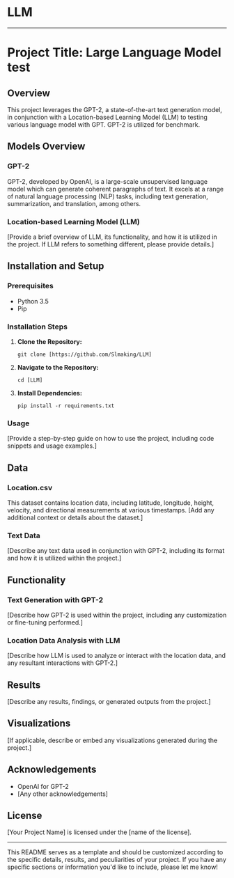 # LLM


---

# Project Title: Large Language Model test

## Overview

This project leverages the GPT-2, a state-of-the-art text generation model, in conjunction with a Location-based Learning Model (LLM) to testing various language model with GPT. GPT-2 is utilized for benchmark.

## Models Overview

### GPT-2

GPT-2, developed by OpenAI, is a large-scale unsupervised language model which can generate coherent paragraphs of text. It excels at a range of natural language processing (NLP) tasks, including text generation, summarization, and translation, among others.

### Location-based Learning Model (LLM)

[Provide a brief overview of LLM, its functionality, and how it is utilized in the project. If LLM refers to something different, please provide details.]

## Installation and Setup

### Prerequisites

- Python 3.5
- Pip

### Installation Steps

1. **Clone the Repository:**
   ```
   git clone [https://github.com/Slmaking/LLM]
   ```
2. **Navigate to the Repository:**
   ```
   cd [LLM]
   ```
3. **Install Dependencies:**
   ```
   pip install -r requirements.txt
   ```
   
### Usage

[Provide a step-by-step guide on how to use the project, including code snippets and usage examples.]

## Data

### Location.csv

This dataset contains location data, including latitude, longitude, height, velocity, and directional measurements at various timestamps. [Add any additional context or details about the dataset.]

### Text Data

[Describe any text data used in conjunction with GPT-2, including its format and how it is utilized within the project.]

## Functionality

### Text Generation with GPT-2

[Describe how GPT-2 is used within the project, including any customization or fine-tuning performed.]

### Location Data Analysis with LLM

[Describe how LLM is used to analyze or interact with the location data, and any resultant interactions with GPT-2.]

## Results

[Describe any results, findings, or generated outputs from the project.]

## Visualizations

[If applicable, describe or embed any visualizations generated during the project.]

## Acknowledgements

- OpenAI for GPT-2
- [Any other acknowledgements]

## License

[Your Project Name] is licensed under the [name of the license].

---

This README serves as a template and should be customized according to the specific details, results, and peculiarities of your project. If you have any specific sections or information you'd like to include, please let me know!
